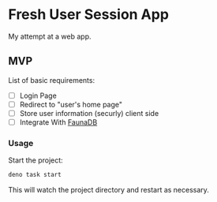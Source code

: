 # Fresh User Session App

My attempt at a web app.

## MVP

List of basic requirements:

- [ ] Login Page
- [ ] Redirect to "user's home page"
- [ ] Store user information (securly) client side
- [ ] Integrate With [FaunaDB](https://fauna.com/)

### Usage

Start the project:

```sh
deno task start
```

This will watch the project directory and restart as necessary.
